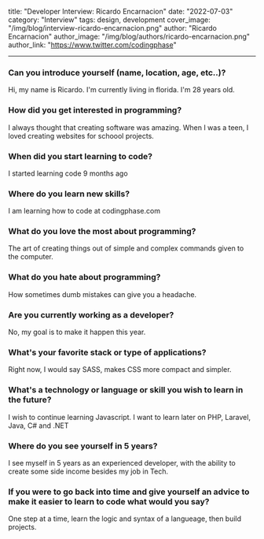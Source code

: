 title: "Developer Interview: Ricardo Encarnacion"
date: "2022-07-03"
category: "Interview"
tags: design, development
cover_image: "/img/blog/interview-ricardo-encarnacion.png"
author: "Ricardo Encarnacion"
author_image: "/img/blog/authors/ricardo-encarnacion.png"
author_link: "https://www.twitter.com/codingphase"

---

### Can you introduce yourself (name, location, age, etc..)?

Hi, my name is Ricardo. I'm currently living in florida. I'm 28 years old.

### How did you get interested in programming?

I always thought that creating software was amazing. When I was a teen, I loved creating websites for schoool projects.

### When did you start learning to code?

I started learning code 9 months ago

### Where do you learn new skills?

I am learning how to code at codingphase.com

### What do you love the most about programming?

The art of creating things out of simple and complex commands given to the computer.

### What do you hate about programming?

How sometimes dumb mistakes can give you a headache.

### Are you currently working as a developer?

No, my goal is to make it happen this year.

### What's your favorite stack or type of applications?

Right now, I would say SASS, makes CSS more compact and simpler.

### What's a technology or language or skill you wish to learn in the future?

I wish to continue learning Javascript. I want to learn later on PHP, Laravel, Java, C# and .NET

### Where do you see yourself in 5 years?

I see myself in 5 years as an experienced developer, with the ability to create some side income besides my job in Tech.

### If you were to go back into time and give yourself an advice to make it easier to learn to code what would you say?

One step at a time, learn the logic and syntax of a langueage, then build projects.
